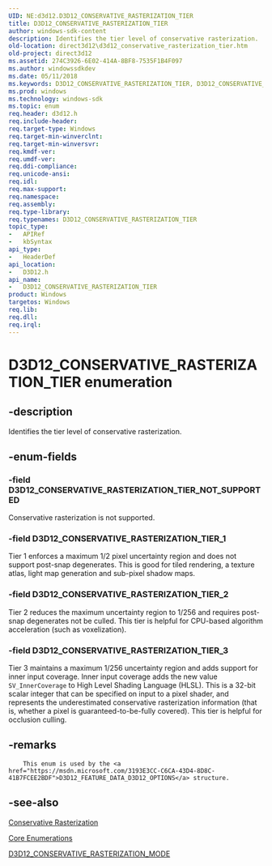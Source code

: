 ```yaml
---
UID: NE:d3d12.D3D12_CONSERVATIVE_RASTERIZATION_TIER
title: D3D12_CONSERVATIVE_RASTERIZATION_TIER
author: windows-sdk-content
description: Identifies the tier level of conservative rasterization.
old-location: direct3d12\d3d12_conservative_rasterization_tier.htm
old-project: direct3d12
ms.assetid: 274C3926-6E02-414A-8BF8-7535F1B4F097
ms.author: windowssdkdev
ms.date: 05/11/2018
ms.keywords: D3D12_CONSERVATIVE_RASTERIZATION_TIER, D3D12_CONSERVATIVE_RASTERIZATION_TIER enumeration, D3D12_CONSERVATIVE_RASTERIZATION_TIER_1, D3D12_CONSERVATIVE_RASTERIZATION_TIER_2, D3D12_CONSERVATIVE_RASTERIZATION_TIER_3, D3D12_CONSERVATIVE_RASTERIZATION_TIER_NOT_SUPPORTED, d3d12/D3D12_CONSERVATIVE_RASTERIZATION_TIER, d3d12/D3D12_CONSERVATIVE_RASTERIZATION_TIER_1, d3d12/D3D12_CONSERVATIVE_RASTERIZATION_TIER_2, d3d12/D3D12_CONSERVATIVE_RASTERIZATION_TIER_3, d3d12/D3D12_CONSERVATIVE_RASTERIZATION_TIER_NOT_SUPPORTED, direct3d12.d3d12_conservative_rasterization_tier
ms.prod: windows
ms.technology: windows-sdk
ms.topic: enum
req.header: d3d12.h
req.include-header: 
req.target-type: Windows
req.target-min-winverclnt: 
req.target-min-winversvr: 
req.kmdf-ver: 
req.umdf-ver: 
req.ddi-compliance: 
req.unicode-ansi: 
req.idl: 
req.max-support: 
req.namespace: 
req.assembly: 
req.type-library: 
req.typenames: D3D12_CONSERVATIVE_RASTERIZATION_TIER
topic_type:
-	APIRef
-	kbSyntax
api_type:
-	HeaderDef
api_location:
-	D3D12.h
api_name:
-	D3D12_CONSERVATIVE_RASTERIZATION_TIER
product: Windows
targetos: Windows
req.lib: 
req.dll: 
req.irql: 
---
```


# D3D12_CONSERVATIVE_RASTERIZATION_TIER enumeration


## -description


Identifies the tier level of conservative rasterization.


## -enum-fields




### -field D3D12_CONSERVATIVE_RASTERIZATION_TIER_NOT_SUPPORTED

Conservative rasterization is not supported.


### -field D3D12_CONSERVATIVE_RASTERIZATION_TIER_1

Tier 1 enforces a maximum 1/2 pixel uncertainty region and does not support post-snap degenerates. This is good for tiled rendering, a texture atlas, light map generation and sub-pixel shadow maps.


### -field D3D12_CONSERVATIVE_RASTERIZATION_TIER_2

 Tier 2 reduces the maximum uncertainty region to 1/256 and requires post-snap degenerates not be culled. This tier is helpful for CPU-based algorithm acceleration (such as voxelization).


### -field D3D12_CONSERVATIVE_RASTERIZATION_TIER_3

 Tier 3 maintains a maximum 1/256 uncertainty region and adds support for inner input coverage. Inner input coverage adds the new value <code>SV_InnerCoverage</code> to High Level Shading Language (HLSL). This is a 32-bit scalar integer that can be specified on input to a pixel shader, and represents the underestimated conservative rasterization information (that is, whether a pixel is guaranteed-to-be-fully covered). This tier is helpful for occlusion culling.


## -remarks




        This enum is used by the <a href="https://msdn.microsoft.com/3193E3CC-C6CA-43D4-8D8C-41B7FCEE2BDF">D3D12_FEATURE_DATA_D3D12_OPTIONS</a> structure.
      




## -see-also




<a href="https://msdn.microsoft.com/081199AD-1702-4EC8-95AD-B1148C676199">Conservative Rasterization</a>



<a href="https://msdn.microsoft.com/76E76C85-128E-4F0E-9711-C72C4CF6C835">Core Enumerations</a>



<a href="https://msdn.microsoft.com/E0F033D5-8042-4C39-A35D-C8FE2A95C1D2">D3D12_CONSERVATIVE_RASTERIZATION_MODE</a>
 

 

